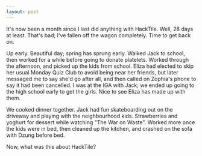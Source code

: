```yaml
---
layout: post
---
```


It's now been a month since I last did anything with HackTile. Well, 28 days at
least. That's bad; I've fallen off the wagon completely. Time to get back on.

Up early. Beautiful day; spring has sprung early. Walked Jack to school, then
worked for a while before going to donate platelets. Worked through the
afternoon, and picked up the kids from school. Eliza had elected to skip her
usual Monday Quiz Club to avoid being near her friends, but later messaged me to
say she'd go after all, and then called on Zophia's phone to say it had been
cancelled. I was at the IGA with Jack; we ended up going to the high school
early to get the girls. Nice to see Eliza has made up with them.

We cooked dinner together. Jack had fun skateboarding out on the driveway and
playing with the neighbourhood kids. Strawberries and yoghurt for dessert while
watching "The War on Waste". Worked more once the kids were in bed, then cleaned
up the kitchen, and crashed on the sofa with Dzung before bed.

Now, what was this about HackTile?
